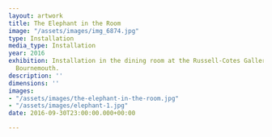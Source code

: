 ```yaml
---
layout: artwork
title: The Elephant in the Room
image: "/assets/images/img_6874.jpg"
type: Installation
media_type: Installation
year: 2016
exhibition: Installation in the dining room at the Russell-Cotes Gallery and Museum,
  Bournemouth.
description: ''
dimensions: ''
images:
- "/assets/images/the-elephant-in-the-room.jpg"
- "/assets/images/elephant-1.jpg"
date: 2016-09-30T23:00:00.000+00:00

---
```

